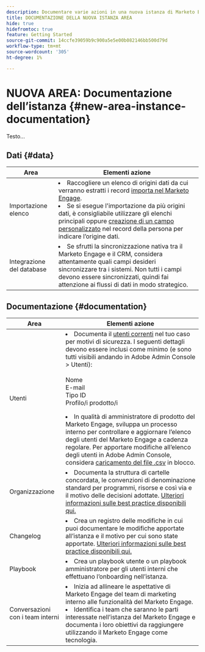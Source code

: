 ```yaml
---
description: Documentare varie azioni in una nuova istanza di Marketo Engage.
title: DOCUMENTAZIONE DELLA NUOVA ISTANZA AREA
hide: true
hidefromtoc: true
feature: Getting Started
source-git-commit: 14ccfe39059b9c900a5e5e00b082146bb500d79d
workflow-type: tm+mt
source-wordcount: '305'
ht-degree: 1%

---
```


# NUOVA AREA: Documentazione dell’istanza {#new-area-instance-documentation}

Testo...

## Dati {#data}

<table>
<thead>
  <tr>
    <th>Area</th>
    <th>Elementi azione</th>
  </tr>
</thead>
<tbody>
  <tr>
    <td>Importazione elenco</td>
    <td><li>Raccogliere un elenco di origini dati da cui verranno estratti i record <a href="https://experienceleague.adobe.com/en/docs/marketo/using/getting-started-with-marketo/quick-wins/import-a-list-of-people" target="_blank" rel="noopener noreferrer">importa nel Marketo Engage</a>.</li>
    <li>Se si esegue l'importazione da più origini dati, è consigliabile utilizzare gli elenchi principali oppure <a href="https://experienceleague.adobe.com/en/docs/marketo/using/product-docs/administration/field-management/create-a-custom-field-in-marketo" target="_blank" rel="noopener noreferrer">creazione di un campo personalizzato</a> nel record della persona per indicare l’origine dati.</li></td>
  </tr>
  <tr>
    <td>Integrazione del database</td>
    <td><li>Se sfrutti la sincronizzazione nativa tra il Marketo Engage e il CRM, considera attentamente quali campi desideri sincronizzare tra i sistemi. Non tutti i campi devono essere sincronizzati, quindi fai attenzione ai flussi di dati in modo strategico.</li></td>
  </tr>
</tbody>
</table>

## Documentazione {#documentation}

<table>
<thead>
  <tr>
    <th>Area</th>
    <th>Elementi azione</th>
  </tr>
</thead>
<tbody>
  <tr>
    <td>Utenti</td>
    <td><li>Documenta il <a href="https://experienceleague.adobe.com/en/docs/marketo/using/product-docs/administration/marketo-with-adobe-identity/add-or-remove-a-user#add-a-user" target="_blank" rel="noopener noreferrer">utenti correnti</a> nel tuo caso per motivi di sicurezza. I seguenti dettagli devono essere inclusi come minimo (e sono tutti visibili andando in Adobe Admin Console &gt; Utenti):</li>
    <br>Nome
    <br>E-mail
    <br>Tipo ID
    <br>Profilo/i prodotto/i
    <p>
    <li>In qualità di amministratore di prodotto del Marketo Engage, sviluppa un processo interno per controllare e aggiornare l’elenco degli utenti del Marketo Engage a cadenza regolare. Per apportare modifiche all’elenco degli utenti in Adobe Admin Console, considera <a href="https://helpx.adobe.com/it/enterprise/using/users.html" target="_blank" rel="noopener noreferrer">caricamento del file .csv</a> in blocco.</li></td>
  </tr>
  <tr>
    <td>Organizzazione</td>
    <td><li>Documenta la struttura di cartelle concordata, le convenzioni di denominazione standard per programmi, risorse e così via e il motivo delle decisioni adottate. <a href="https://experienceleague.adobe.com/en/docs/marketo-learn/tutorials/fundamentals/best-practices-to-organize-a-new-instance" target="_blank" rel="noopener noreferrer">Ulteriori informazioni sulle best practice disponibili qui.</a></li></td>
  </tr>
  <tr>
    <td>Changelog</td>
    <td><li>Crea un registro delle modifiche in cui puoi documentare le modifiche apportate all’istanza e il motivo per cui sono state apportate. <a href="https://experienceleague.adobe.com/en/docs/marketo-learn/auditing-an-inherited-instance/develop-an-instance-governance-guide" target="_blank" rel="noopener noreferrer">Ulteriori informazioni sulle best practice disponibili qui.</a></li></td>
  </tr>
  <tr>
    <td>Playbook</td>
    <td><li>Crea un playbook utente o un playbook amministratore per gli utenti interni che effettuano l’onboarding nell’istanza.</li></td>
  </tr>
  <tr>
    <td>Conversazioni con i team interni</td>
    <td><li>Inizia ad allineare le aspettative di Marketo Engage del team di marketing interno alle funzionalità del Marketo Engage.</li>
    <li>Identifica i team che saranno le parti interessate nell’istanza del Marketo Engage e documenta i loro obiettivi da raggiungere utilizzando il Marketo Engage come tecnologia.</li></td>
  </tr>
</tbody>
</table>
